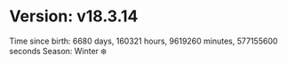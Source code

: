 # Version: v18.3.14
Time since birth: 6680 days, 160321 hours, 9619260 minutes, 577155600 seconds
Season: Winter ❄️
